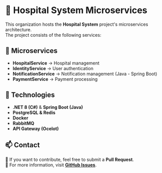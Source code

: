 # 🏥 Hospital System Microservices  

This organization hosts the **Hospital System** project's microservices architecture.  
The project consists of the following services:  

## 📌 Microservices  
- **HospitalService** → Hospital management  
- **IdentityService** → User authentication  
- **NotificationService** → Notification management (Java - Spring Boot)  
- **PaymentService** → Payment processing  

## 🚀 Technologies  
- **.NET 8 (C#)** & **Spring Boot (Java)**  
- **PostgreSQL & Redis**  
- **Docker**  
- **RabbitMQ**
- **API Gateway (Ocelot)**  

## 📫 Contact  
📌 If you want to contribute, feel free to submit a **Pull Request**.  
📌 For more information, visit **[GitHub Issues](https://github.com/organization-name/issues)**.  
